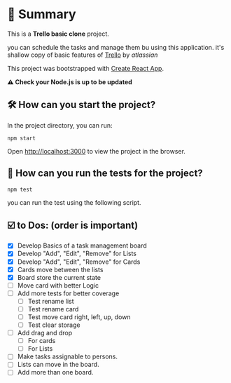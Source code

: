 # 💫 Summary

This is a **Trello basic clone** project.

you can schedule the tasks and manage them bu using this application. it's shallow copy of basic features of [Trello](http://www.trello.com) by _atlassian_

This project was bootstrapped with [Create React App](https://github.com/facebook/create-react-app).

**⚠️ Check your Node.js is up to be updated**

## 🛠️ How can you start the project?

In the project directory, you can run:

`npm start`

Open [http://localhost:3000](http://localhost:3000) to view the project in the browser.

## 🧪 How can you run the tests for the project?

`npm test`

you can run the test using the following script.

## ☑️ to Dos: (order is important)

- [x] Develop Basics of a task management board
- [x] Develop "Add", "Edit", "Remove" for Lists
- [x] Develop "Add", "Edit", "Remove" for Cards
- [x] Cards move between the lists
- [x] Board store the current state
- [ ] Move card with better Logic
- [ ] Add more tests for better coverage
  - [ ] Test rename list
  - [ ] Test rename card
  - [ ] Test move card right, left, up, down
  - [ ] Test clear storage
- [ ] Add drag and drop
  - [ ] For cards
  - [ ] For Lists
- [ ] Make tasks assignable to persons.
- [ ] Lists can move in the board.
- [ ] Add more than one board.
